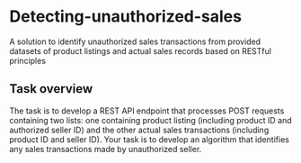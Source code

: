 # Detecting-unauthorized-sales
A solution to identify unauthorized sales transactions from provided datasets of product listings and actual sales records based on RESTful principles

## Task overview
The task is to develop a REST API endpoint that processes POST requests containing two lists: one containing product listing (including product ID and authorized seller ID) and the other actual sales transactions (including product ID and seller ID). Your task is to develop an algorithm that identifies any sales transactions made by unauthorized seller.
